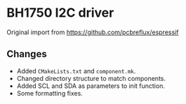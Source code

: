 # BH1750 I2C driver

Original import from https://github.com/pcbreflux/espressif

## Changes
- Added `CMakeLists.txt` and `component.mk`.
- Changed directory structure to match components.
- Added SCL and SDA as parameters to init function.
- Some formatting fixes.
